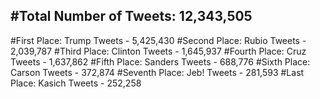 #Total Number of Tweets: 12,343,505 
---
#First Place: Trump Tweets - 5,425,430
#Second Place: Rubio Tweets - 2,039,787
#Third Place: Clinton Tweets - 1,645,937
#Fourth Place: Cruz Tweets - 1,637,862
#Fifth Place: Sanders Tweets - 688,776
#Sixth Place: Carson Tweets - 372,874
#Seventh Place: Jeb! Tweets - 281,593
#Last Place: Kasich Tweets - 252,258
